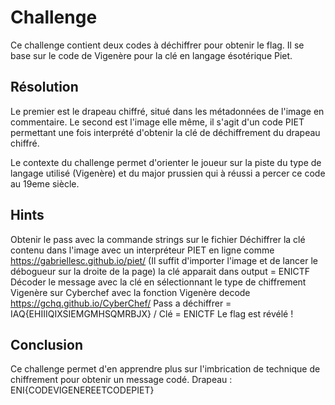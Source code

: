 # Challenge
Ce challenge contient deux codes à déchiffrer pour obtenir le flag. Il se base sur le code de Vigenère pour la clé en langage ésotérique Piet.

## Résolution
Le premier est le drapeau chiffré, situé dans les métadonnées de l'image en commentaire.
Le second est l'image elle même, il s'agit d'un code PIET permettant une fois interprété d'obtenir la clé de déchiffrement du drapeau chiffré.

Le contexte du challenge permet d'orienter le joueur sur la piste du type de langage utilisé (Vigenère) et du major prussien qui à réussi a percer ce code au 19eme siècle.


## Hints

Obtenir le pass avec la commande strings sur le fichier
Déchiffrer la clé contenu dans l'image avec un interpréteur PIET en ligne comme https://gabriellesc.github.io/piet/ (Il suffit d'importer l'image et de lancer le débogueur sur la droite de la page) la clé apparait dans output = ENICTF
Décoder le message avec la clé en sélectionnant le type de chiffrement Vigenère sur Cyberchef avec la fonction Vigenère decode https://gchq.github.io/CyberChef/ Pass a déchiffrer = IAQ{EHIIIQIXSIEMGMHSQMRBJX} / Clé = ENICTF
Le flag est révélé !

## Conclusion

Ce challenge permet d'en apprendre plus sur l'imbrication de technique de chiffrement pour obtenir un message codé.
Drapeau : ENI{CODEVIGENEREETCODEPIET}